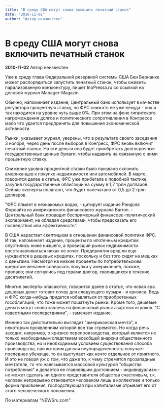 ```yaml
---
title: "В среду США могут снова включить печатный станок"
date: "2010-11-02"
author: "Автор неизвестен"
---
```


# В среду США могут снова включить печатный станок

**2010-11-02** Автор неизвестен

Уже в среду глава Федеральной резервной системы США Бен Бернанке может распорядиться запустить печатный станок, чтобы оживить парализованную конъюнктуру, пишет InoPressa.ru со ссылкой на деловой журнал Manager-Magazin.

Обычно, напоминает издание, Центральный банк использует в качестве регулятора процентную ставку, но ФРС снижать ее уже некуда - она и так находится на уровне чуть выше 0%. При этом на фоне гигантского нагромождения долгов и политического сопротивления в Конгрессе мало что удается предпринять для повышения экономической активности.

Рынки, указывает журнал, уверены, что в результате своего заседания 3 ноября, через день после выборов в Конгресс, ФРС вновь включит печатный станок. На эти деньги она будет приобретать долгосрочные государственные ценные бумаги, чтобы надавить на связанную с ними процентную ставку.

Снижение уровня процентной ставки было призвано склонить американцев к покупке недвижимости или автомобилей. В марте, говорится далее в статье, ФРС уже прибегала к подобной тактике, закупив государственные облигации на сумму в 1,7 трлн долларов. Сейчас эксперты полагают, что будет напечатано от 0,5 до 2 трлн долларов.

"ФРС плывет в незнакомых водах, - цитирует издание Рэндола Форсайта из американского финансового журнала Barron. - Центральный банк проводит беспримерный финансово-политический эксперимент, не обладая средствами, чтобы предсказать его последствия или эффективность".

В США нарастает скептицизм в отношении финансовой политики ФРС. И так, напоминает издание, проценты по ипотечным кредитам опустились ниже низшего, а провисший рынок недвижимости восстанавливаться никак не хочет. Предприятия вряд ли еще нуждаются в дешевых кредитах, поскольку и без того сидят на мешках с деньгами. Несмотря на низкие проценты по потребительским кредитам желание совершать покупки у американцев, похоже, пропало; они согнулись под горами долгов, скопившихся в течение десятилетий.

Многие эксперты опасаются, говорится далее в статье, что новая эра дешевых денег готовит почву для следующего пузыря - и кризиса. Ведь и ФРС когда-нибудь придется избавляться от приобретенных гособлигаций, что тоже может пошатнуть рынки. Кроме того, дешевые деньги могут снова завлечь на финансовый рынок азартных игроков. "С известными последствиями", - замечает издание.

Именно так действительно выглядит "американская мечта", к некоторым проявлениям которой все так стремятся. Но когда речь заходит, например, о кризисе перепроизводства, который является не только необходимым следствием всеобщей анархии общественного производства, но и необходимым условием существования способа производства, при котором данная неупорядоченность получает последнее убежище, то он выступает как нечто отдельное от приятного. И это не говоря уж о том, что даже то, к чему стремятся прозападные мечтатели, то что навязывается массовой культурой "общества потребления" и делается ее главнейшим достоянием - индивидуализм - не может сделать ни одного представителя общества счастливым, т.к. человек непрерывно становится человеком лишь в коллективе и только форма присвоения, господствующая при капитализме отрывает его от этого человеческого положения.

По материалам "NEWSru.com"